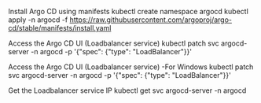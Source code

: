 Install Argo CD using manifests
kubectl create namespace argocd
kubectl apply -n argocd -f https://raw.githubusercontent.com/argoproj/argo-cd/stable/manifests/install.yaml

Access the Argo CD UI (Loadbalancer service)
kubectl patch svc argocd-server -n argocd -p '{"spec": {"type": "LoadBalancer"}}'

Access the Argo CD UI (Loadbalancer service) -For Windows
kubectl patch svc argocd-server -n argocd -p '{\"spec\": {\"type\": \"LoadBalancer\"}}'

Get the Loadbalancer service IP
kubectl get svc argocd-server -n argocd